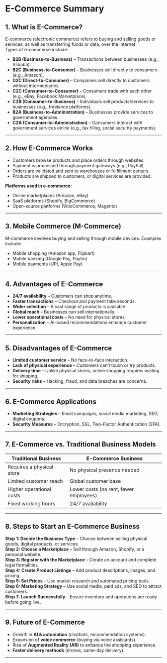 # **E-Commerce Summary**  

## **1. What is E-Commerce?**  
E-commerce (electronic commerce) refers to buying and selling goods or services, as well as transferring funds or data, over the internet.  
Types of e-commerce include:  
- **B2B (Business-to-Business)** – Transactions between businesses (e.g., Alibaba).  
- **B2C (Business-to-Consumer)** – Businesses sell directly to consumers (e.g., Amazon).  
- **D2C (Direct-to-Consumer)** – Companies sell directly to customers without intermediaries.  
- **C2C (Consumer-to-Consumer)** – Consumers trade with each other (e.g., eBay, Facebook Marketplace).  
- **C2B (Consumer-to-Business)** – Individuals sell products/services to businesses (e.g., freelance platforms).  
- **B2A (Business-to-Administration)** – Businesses provide services to government agencies.  
- **C2A (Consumer-to-Administration)** – Consumers interact with government services online (e.g., tax filing, social security payments).  

---  

## **2. How E-Commerce Works**  
- Customers browse products and place orders through websites.  
- Payment is processed through payment gateways (e.g., PayPal).  
- Orders are validated and sent to warehouses or fulfillment centers.  
- Products are shipped to customers, or digital services are provided.  

**Platforms used in e-commerce:**  
- Online marketplaces (Amazon, eBay)  
- SaaS platforms (Shopify, BigCommerce)  
- Open-source platforms (WooCommerce, Magento)  

---  

## **3. Mobile Commerce (M-Commerce)**  
M-commerce involves buying and selling through mobile devices. Examples include:  
- Mobile shopping (Amazon app, Flipkart)  
- Mobile banking (Google Pay, Paytm)  
- Mobile payments (UPI, Apple Pay)  

---  

## **4. Advantages of E-Commerce**  
- **24/7 availability** – Customers can shop anytime.  
- **Faster transactions** – Checkout and payment take seconds.  
- **Wider selection** – A vast range of products is available.  
- **Global reach** – Businesses can sell internationally.  
- **Lower operational costs** – No need for physical stores.  
- **Personalization** – AI-based recommendations enhance customer experience.  

---  

## **5. Disadvantages of E-Commerce**  
- **Limited customer service** – No face-to-face interaction.  
- **Lack of physical experience** – Customers can’t touch or try products.  
- **Delivery time** – Unlike physical stores, online shopping requires waiting for shipping.  
- **Security risks** – Hacking, fraud, and data breaches are concerns.  

---  

## **6. E-Commerce Applications**  
- **Marketing Strategies** – Email campaigns, social media marketing, SEO, digital coupons.  
- **Security Measures** – Encryption, SSL, Two-Factor Authentication (2FA).  

---  

## **7. E-Commerce vs. Traditional Business Models**  
| **Traditional Business**  | **E-Commerce Business**  |  
|---------------------------|---------------------------|  
| Requires a physical store | No physical presence needed |  
| Limited customer reach | Global customer base |  
| Higher operational costs | Lower costs (no rent, fewer employees) |  
| Fixed working hours | 24/7 availability |  

---  

## **8. Steps to Start an E-Commerce Business**  
**Step 1: Decide the Business Type** – Choose between selling physical goods, digital products, or services.  
**Step 2: Choose a Marketplace** – Sell through Amazon, Shopify, or a personal website.  
**Step 3: Register with the Marketplace** – Create an account and complete legal formalities.  
**Step 4: Create Product Listings** – Add product descriptions, images, and pricing.  
**Step 5: Set Prices** – Use market research and automated pricing tools.  
**Step 6: Marketing Strategy** – Use social media, paid ads, and SEO to attract customers.  
**Step 7: Launch Successfully** – Ensure inventory and operations are ready before going live.  

---  

## **9. Future of E-Commerce**  
- Growth in **AI & automation** (chatbots, recommendation systems).  
- Expansion of **voice commerce** (buying via voice assistants).  
- Rise of **Augmented Reality (AR)** to enhance the shopping experience.  
- **Faster delivery methods** (drones, same-day delivery).  

---
